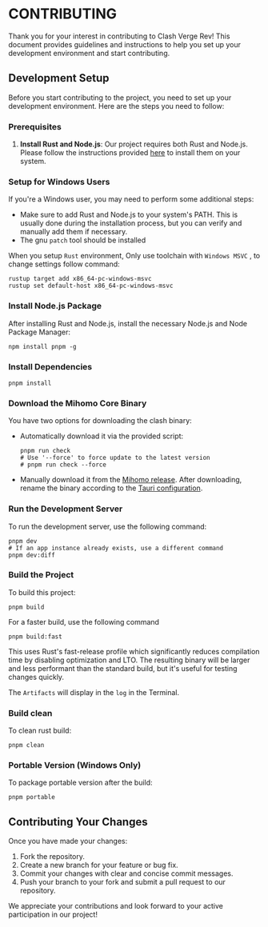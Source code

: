# CONTRIBUTING

Thank you for your interest in contributing to Clash Verge Rev! This document provides guidelines and instructions to help you set up your development environment and start contributing.

## Development Setup

Before you start contributing to the project, you need to set up your development environment. Here are the steps you need to follow:

### Prerequisites

1. **Install Rust and Node.js**: Our project requires both Rust and Node.js. Please follow the instructions provided [here](https://tauri.app/v1/guides/getting-started/prerequisites) to install them on your system.

### Setup for Windows Users

If you're a Windows user, you may need to perform some additional steps:

- Make sure to add Rust and Node.js to your system's PATH. This is usually done during the installation process, but you can verify and manually add them if necessary.
- The gnu `patch` tool should be installed

When you setup `Rust` environment, Only use toolchain with `Windows MSVC` , to change settings follow command:

```shell
rustup target add x86_64-pc-windows-msvc
rustup set default-host x86_64-pc-windows-msvc
```

### Install Node.js Package

After installing Rust and Node.js, install the necessary Node.js and Node Package Manager:

```shell
npm install pnpm -g
```

### Install Dependencies

```shell
pnpm install
```

### Download the Mihomo Core Binary

You have two options for downloading the clash binary:

- Automatically download it via the provided script:
  ```shell
  pnpm run check
  # Use '--force' to force update to the latest version
  # pnpm run check --force
  ```
- Manually download it from the [Mihomo release](https://github.com/MetaCubeX/mihomo/releases). After downloading, rename the binary according to the [Tauri configuration](https://tauri.app/v1/api/config#bundleconfig.externalbin).

### Run the Development Server

To run the development server, use the following command:

```shell
pnpm dev
# If an app instance already exists, use a different command
pnpm dev:diff
```

### Build the Project

To build this project:

```shell
pnpm build
```

For a faster build, use the following command

```shell
pnpm build:fast
```

This uses Rust's fast-release profile which significantly reduces compilation time by disabling optimization and LTO. The resulting binary will be larger and less performant than the standard build, but it's useful for testing changes quickly.

The `Artifacts` will display in the `log` in the Terminal.

### Build clean

To clean rust build:

```shell
pnpm clean
```

### Portable Version (Windows Only)

To package portable version after the build:

```shell
pnpm portable
```

## Contributing Your Changes

Once you have made your changes:

1. Fork the repository.
2. Create a new branch for your feature or bug fix.
3. Commit your changes with clear and concise commit messages.
4. Push your branch to your fork and submit a pull request to our repository.

We appreciate your contributions and look forward to your active participation in our project!
